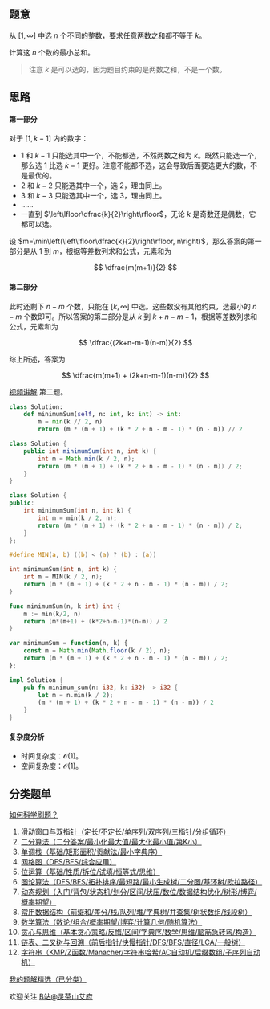 ## 题意

从 $[1,\infty]$ 中选 $n$ 个不同的整数，要求任意两数之和都不等于 $k$。

计算这 $n$ 个数的最小总和。

> 注意 $k$ 是可以选的，因为题目约束的是两数之和，不是一个数。

## 思路

#### 第一部分

对于 $[1,k-1]$ 内的数字：

- $1$ 和 $k-1$ 只能选其中一个，不能都选，不然两数之和为 $k$。既然只能选一个，那么选 $1$ 比选 $k-1$ 更好。注意不能都不选，这会导致后面要选更大的数，不是最优的。
- $2$ 和 $k-2$ 只能选其中一个，选 $2$，理由同上。
- $3$ 和 $k-3$ 只能选其中一个，选 $3$，理由同上。
- ……
- 一直到 $\left\lfloor\dfrac{k}{2}\right\rfloor$，无论 $k$ 是奇数还是偶数，它都可以选。

设 $m=\min\left(\left\lfloor\dfrac{k}{2}\right\rfloor, n\right)$，那么答案的第一部分是从 $1$ 到 $m$，根据等差数列求和公式，元素和为

$$
\dfrac{m(m+1)}{2}
$$

#### 第二部分

此时还剩下 $n-m$ 个数，只能在 $[k,\infty]$ 中选。这些数没有其他约束，选最小的 $n-m$ 个数即可。所以答案的第二部分是从 $k$ 到 $k+n-m-1$，根据等差数列求和公式，元素和为

$$
\dfrac{(2k+n-m-1)(n-m)}{2}
$$

综上所述，答案为

$$
\dfrac{m(m+1) + (2k+n-m-1)(n-m)}{2}
$$

[视频讲解](https://www.bilibili.com/video/BV1Rx4y1f75Y/) 第二题。

```py [sol-Python3]
class Solution:
    def minimumSum(self, n: int, k: int) -> int:
        m = min(k // 2, n)
        return (m * (m + 1) + (k * 2 + n - m - 1) * (n - m)) // 2
```

```java [sol-Java]
class Solution {
    public int minimumSum(int n, int k) {
        int m = Math.min(k / 2, n);
        return (m * (m + 1) + (k * 2 + n - m - 1) * (n - m)) / 2;
    }
}
```

```cpp [sol-C++]
class Solution {
public:
    int minimumSum(int n, int k) {
        int m = min(k / 2, n);
        return (m * (m + 1) + (k * 2 + n - m - 1) * (n - m)) / 2;
    }
};
```

```c [sol-C]
#define MIN(a, b) ((b) < (a) ? (b) : (a))

int minimumSum(int n, int k) {
    int m = MIN(k / 2, n);
    return (m * (m + 1) + (k * 2 + n - m - 1) * (n - m)) / 2;
}
```

```go [sol-Go]
func minimumSum(n, k int) int {
    m := min(k/2, n)
    return (m*(m+1) + (k*2+n-m-1)*(n-m)) / 2
}
```

```js [sol-JavaScript]
var minimumSum = function(n, k) {
    const m = Math.min(Math.floor(k / 2), n);
    return (m * (m + 1) + (k * 2 + n - m - 1) * (n - m)) / 2;
};
```

```rust [sol-Rust]
impl Solution {
    pub fn minimum_sum(n: i32, k: i32) -> i32 {
        let m = n.min(k / 2);
        (m * (m + 1) + (k * 2 + n - m - 1) * (n - m)) / 2
    }
}
```

#### 复杂度分析

- 时间复杂度：$\mathcal{O}(1)$。
- 空间复杂度：$\mathcal{O}(1)$。

## 分类题单

[如何科学刷题？](https://leetcode.cn/circle/discuss/RvFUtj/)

1. [滑动窗口与双指针（定长/不定长/单序列/双序列/三指针/分组循环）](https://leetcode.cn/circle/discuss/0viNMK/)
2. [二分算法（二分答案/最小化最大值/最大化最小值/第K小）](https://leetcode.cn/circle/discuss/SqopEo/)
3. [单调栈（基础/矩形面积/贡献法/最小字典序）](https://leetcode.cn/circle/discuss/9oZFK9/)
4. [网格图（DFS/BFS/综合应用）](https://leetcode.cn/circle/discuss/YiXPXW/)
5. [位运算（基础/性质/拆位/试填/恒等式/思维）](https://leetcode.cn/circle/discuss/dHn9Vk/)
6. [图论算法（DFS/BFS/拓扑排序/最短路/最小生成树/二分图/基环树/欧拉路径）](https://leetcode.cn/circle/discuss/01LUak/)
7. [动态规划（入门/背包/状态机/划分/区间/状压/数位/数据结构优化/树形/博弈/概率期望）](https://leetcode.cn/circle/discuss/tXLS3i/)
8. [常用数据结构（前缀和/差分/栈/队列/堆/字典树/并查集/树状数组/线段树）](https://leetcode.cn/circle/discuss/mOr1u6/)
9. [数学算法（数论/组合/概率期望/博弈/计算几何/随机算法）](https://leetcode.cn/circle/discuss/IYT3ss/)
10. [贪心与思维（基本贪心策略/反悔/区间/字典序/数学/思维/脑筋急转弯/构造）](https://leetcode.cn/circle/discuss/g6KTKL/)
11. [链表、二叉树与回溯（前后指针/快慢指针/DFS/BFS/直径/LCA/一般树）](https://leetcode.cn/circle/discuss/K0n2gO/)
12. [字符串（KMP/Z函数/Manacher/字符串哈希/AC自动机/后缀数组/子序列自动机）](https://leetcode.cn/circle/discuss/SJFwQI/)

[我的题解精选（已分类）](https://github.com/EndlessCheng/codeforces-go/blob/master/leetcode/SOLUTIONS.md)

欢迎关注 [B站@灵茶山艾府](https://space.bilibili.com/206214)
